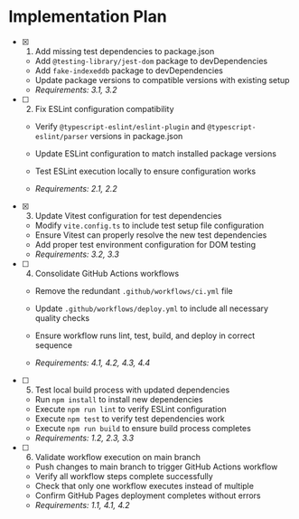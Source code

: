 # Implementation Plan

- [x] 1. Add missing test dependencies to package.json


  - Add `@testing-library/jest-dom` package to devDependencies
  - Add `fake-indexeddb` package to devDependencies  
  - Update package versions to compatible versions with existing setup
  - _Requirements: 3.1, 3.2_



- [ ] 2. Fix ESLint configuration compatibility
  - Verify `@typescript-eslint/eslint-plugin` and `@typescript-eslint/parser` versions in package.json
  - Update ESLint configuration to match installed package versions


  - Test ESLint execution locally to ensure configuration works
  - _Requirements: 2.1, 2.2_

- [x] 3. Update Vitest configuration for test dependencies


  - Modify `vite.config.ts` to include test setup file configuration
  - Ensure Vitest can properly resolve the new test dependencies
  - Add proper test environment configuration for DOM testing
  - _Requirements: 3.2, 3.3_



- [ ] 4. Consolidate GitHub Actions workflows
  - Remove the redundant `.github/workflows/ci.yml` file
  - Update `.github/workflows/deploy.yml` to include all necessary quality checks
  - Ensure workflow runs lint, test, build, and deploy in correct sequence

  - _Requirements: 4.1, 4.2, 4.3, 4.4_

- [ ] 5. Test local build process with updated dependencies
  - Run `npm install` to install new dependencies
  - Execute `npm run lint` to verify ESLint configuration
  - Execute `npm test` to verify test dependencies work
  - Execute `npm run build` to ensure build process completes
  - _Requirements: 1.2, 2.3, 3.3_

- [ ] 6. Validate workflow execution on main branch
  - Push changes to main branch to trigger GitHub Actions workflow
  - Verify all workflow steps complete successfully
  - Check that only one workflow executes instead of multiple
  - Confirm GitHub Pages deployment completes without errors
  - _Requirements: 1.1, 4.1, 4.2_